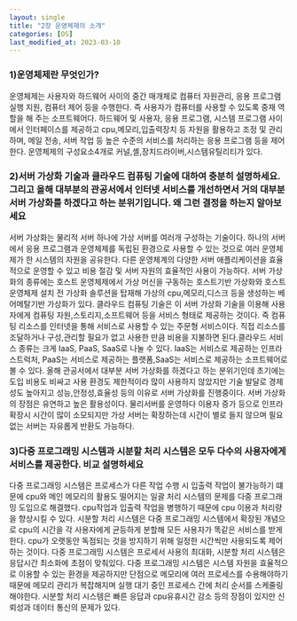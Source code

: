 ```yaml
---
layout: single
title: "2장 운영체제의 소개"
categories: [OS]
last_modified_at: 2023-03-10
---
```


### 1)운영체제란 무엇인가?


운영체제는 사용자와 하드웨어 사이의 중간 매개체로 컴퓨터 자원관리, 응용 프로그램 실행 지원, 컴퓨터 제어 등을 수행한다.
즉 사용자가 컴퓨터를 사용할 수 있도록 중재 역할을 해 주는 소프트웨어다. 하드웨어 및 사용자, 응용 프로그램, 시스템 프로그램 사이에서 인터페이스를 제공하고 cpu,메모리,입출력장치 등 자원을 활용하고 조정 및 관리하며, 메일 전송, 서버 작업 등 높은 수준의 서비스를 처리하는 응용 프로그램 등을 제어한다. 운영체제의 구성요소4개로 커널,셸,장치드라이버,시스템유틸리티가 있다.

### 2)서버 가상화 기술과 클라우드 컴퓨팅 기술에 대하여 충분히 설명하세요. 그리고 올해 대부분의 관공서에서 인터넷 서비스를 개선하면서 거의 대부분 서버 가상화를 하겠다고 하는 분위기입니다. 왜 그런 결정을 하는지 알아보세요


서버 가상화는 물리적 서버 하나에 가상 서버를 여러개 구성하는 기술이다. 하나의 서버에서 응용 프로그램과 운영체제를 독립된 환경으로 사용할 수 있는 것으로 여러 운영체제가 한 시스템의 자원을 공유한다. 다른 운영체계의 다양한 서버 애플리케이션을 효율적으로 운영할 수 있고 비용 절감 및 서버 자원의 효율적인 사용이 가능하다. 서버 가상화의 종류에는 호스트 운영체제에서 가상 머신을 구동하는 호스트기반 가상화와 호스트 운영체제 설치 전 가상화 솔루션을 탑재해 가상의 cpu,메모리,디스크 등을 생성하는 베어메탈기반 가상화가 있다.
클라우드 컴퓨팅 기술은 이 서버 가상화 기술을 이용해 사용자에게 컴퓨팅 자원,스토리지,소프트웨어 등을 서비스 형태로 제공하는 것이다.
즉 컴퓨팅 리소스를 인터넷을 통해 서비스로 사용할 수 있는 주문형 서비스이다. 직접 리소스를 조달하거나 구성,관리할 필요가 없고 사용한 만큼 비용을 지불하면 된다.클라우드 서비스 종류는 크게 IaaS, PaaS, SaaS로 나눌 수 있다.
IaaS는 서비스로 제공하는 인프라스트럭처, PaaS는 서비스로 제공하는 플랫폼,SaaS는 서비스로 제공하는 소프트웨어로 볼 수 있다.
올해 관공서에서 대부분 서버 가상화를 하겠다고 하는 분위기인데 초기에는 도입 비용도 비싸고 사용 환경도 제한적이라 많이 사용하지 않았지만 기술 발달로 경제성도 높아지고 성능,안정성,효율성 등의 이유로 서버 가상화를 진행중이다. 서버 가상화의 장점은 유연하고 높은 활용성이다. 물리서버를 운영하다 이용자 증가 등으로 인프라 확장시 시간이 많이 소모되지만 가상 서버는 확장하는데 시간이 별로 들지 않으며 필요없는 서버는 자유롭게 반환도 가능하다.

### 3)다중 프로그래밍 시스템과 시분할 처리 시스템은 모두 다수의 사용자에게 서비스를 제공한다. 비교 설명하세요


다중 프로그래밍 시스템은 프로세스가 다른 작업 수행 시 입출력 작업이 불가능하기 떄문에 cpu와 메인 메모리의 활용도 떨어지는 일괄 처리 시스템의 문제를 다중 프로그래밍 도입으로 해결했다. cpu작업과 입출력 작업을 병행하기 때문에 cpu 이용과 처리량을 향상시킬 수 있다.
시분할 처리 시스템은 다중 프로그래밍 시스템에서 확장된 개념으로 cpu의 시간을 각 사용자에게 균등하게 분할해 모든 사용자가 똑같은 서비스를 받게한다. cpu가 오랫동안 독점되는 것을 방지하기 위해 일정한 시간씩만 사용되도록 제어하는 것이다.
다중 프로그래밍 시스템은 프로세서 사용의 최대화, 시분할 처리 시스템은 응답시간 최소화에 초점이 맞춰있다.
다중 프로그래밍 시스템은 시스템 자원을 효율적으로 이용할 수 있는 환경을 제공하지만 단점으로 메모리에 여러 프로세스를 수용해야하기 때문에 메모리 관리가 복잡해지며 실행 대기 중인 프로세스 간에 처리 순서를 스케줄링 해야한다. 시분할 처리 시스템은 빠른 응답과 cpu유휴시간 감소 등의 장점이 있지만 신뢰성과 데이터 통신의 문제가 있다.
